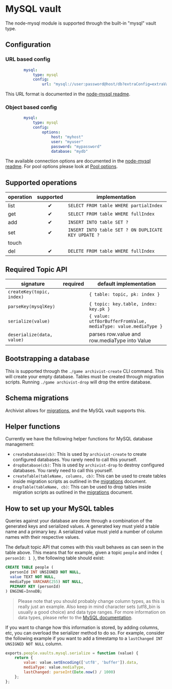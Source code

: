 # MySQL vault

The node-mysql module is supported through the built-in "mysql" vault type.


## Configuration

### URL based config
```yaml
		mysql:
			type: mysql
			config:
				url: "mysql://user:password@host/db?extraConfig=extraValue"
```

This URL format is documented in the [node-mysql readme](https://npmjs.org/package/mysql).

### Object based config
```yaml
		mysql:
			type: mysql
			config:
				options:
					host: "myhost"
					user: "myuser"
					password: "mypassword"
					database: "mydb"
```

The available connection options are documented in the [node-mysql readme](https://github.com/felixge/node-mysql#connection-options).
For pool options please look at [Pool options](https://github.com/felixge/node-mysql#pool-options).

## Supported operations

operation | supported | implementation
----------|:---------:|---------------
list      | ✔         | `SELECT FROM table WHERE partialIndex`
get       | ✔         | `SELECT FROM table WHERE fullIndex`
add       | ✔         | `INSERT INTO table SET ?`
set       | ✔         | `INSERT INTO table SET ? ON DUPLICATE KEY UPDATE ?`
touch     |           |
del       | ✔         | `DELETE FROM table WHERE fullIndex`


## Required Topic API

signature                  | required | default implementation
---------------------------|----------|-----------------------
`createKey(topic, index)`  |          | `{ table: topic, pk: index }`
`parseKey(mysqlKey)`       |          | `{ topic: key.table, index: key.pk }`
`serialize(value)`         |          | `{ value: utf8orBufferFromValue, mediaType: value.mediaType }`
`deserialize(data, value)` |          | parses row.value and row.mediaType into Value


## Bootstrapping a database

This is supported through the `./game archivist-create` CLI command. This will create your empty
database. Tables must be created through migration scripts. Running `./game archivist-drop` will
drop the entire database.


## Schema migrations

Archivist allows for [migrations](../../Migrations.md), and the MySQL vault supports
this.


## Helper functions

Currently we have the following helper functions for MySQL database management:
 * `createDatabase(cb)`: This is used by `archivist-create` to create configured databases. You rarely need to call this
   yourself.
 * `dropDatabase(cb)`:  This is used by `archivist-drop` to destroy configured databases. You rarely need to call this
   yourself.
 * `createTable(tableName, columns, cb)`: This can be used to create tables inside migration scripts as outlined in the
   [migrations](../../Migrations.md) document.
 * `dropTable(tableName, cb)`: This can be used to drop tables inside migration scripts as outlined in the
   [migrations](../../Migrations.md) document.


## How to set up your MySQL tables

Queries against your database are done through a combination of the generated keys and serialized
values. A generated key must yield a table name and a primary key. A serialized value must yield a
number of column names with their respective values.

The default topic API that comes with this vault behaves as can seen in the table above. This means
that for example, given a topic `people` and index `{ personId: 1 }`, the following table should
exist:

```sql
CREATE TABLE people (
  personId INT UNSIGNED NOT NULL,
  value TEXT NOT NULL,
  mediaType VARCHAR(255) NOT NULL,
  PRIMARY KEY (personId)
) ENGINE=InnoDB;
```

> Please note that you should probably change column types, as this is really just an example.
> Also keep in mind character sets (utf8_bin is usually a good choice) and data type ranges. For
> more information on data types, please refer to the
> [MySQL documentation](http://dev.mysql.com/doc/refman/5.5/en/data-types.html).

If you want to change how this information is stored, by adding columns, etc, you can overload the
serializer method to do so. For example, consider the following example if you want to add a
timestamp to a `lastChanged INT UNSIGNED NOT NULL` column.

```javascript
exports.people.vaults.mysql.serialize = function (value) {
	return {
		value: value.setEncoding(['utf8', 'buffer']).data,
		mediaType: value.mediaType,
		lastChanged: parseInt(Date.now() / 1000)
	};
};
```
